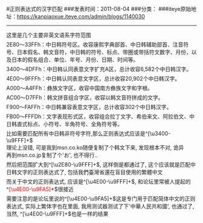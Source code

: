#正则表达式的汉字匹配
###发表时间：2011-08-04
###分类：
###iteye原始地址：<a href="https://kanpiaoxue.iteye.com/admin/blogs/1140030" target="_blank">https://kanpiaoxue.iteye.com/admin/blogs/1140030</a>

---

<p><span style="font-family: Verdana; font-size: 14px; line-height: 21px;"> </span></p>
<p style="margin-top: 5px; margin-right: auto; margin-bottom: 5px; margin-left: auto; text-indent: 0px; padding: 0px;">这里是几个主要非英文语系字符范围</p>
<p style="margin-top: 5px; margin-right: auto; margin-bottom: 5px; margin-left: auto; text-indent: 0px; padding: 0px;">2E80～33FFh：中日韩符号区。收容康熙字典部首、中日韩辅助部首、注音符号、日本假名、韩文音符，中日韩的符号、标点、带圈或带括符文数字、月份，以及日本的假名组合、单位、年号、月份、日期、时间等。</p>
<p style="margin-top: 5px; margin-right: auto; margin-bottom: 5px; margin-left: auto; text-indent: 0px; padding: 0px;">3400～4DFFh：中日韩认同表意文字扩充A区，总计收容6,582个中日韩汉字。</p>
<p style="margin-top: 5px; margin-right: auto; margin-bottom: 5px; margin-left: auto; text-indent: 0px; padding: 0px;">4E00～9FFFh：中日韩认同表意文字区，总计收容20,902个中日韩汉字。</p>
<p style="margin-top: 5px; margin-right: auto; margin-bottom: 5px; margin-left: auto; text-indent: 0px; padding: 0px;">A000～A4FFh：彝族文字区，收容中国南方彝族文字和字根。</p>
<p style="margin-top: 5px; margin-right: auto; margin-bottom: 5px; margin-left: auto; text-indent: 0px; padding: 0px;">AC00～D7FFh：韩文拼音组合字区，收容以韩文音符拼成的文字。</p>
<p style="margin-top: 5px; margin-right: auto; margin-bottom: 5px; margin-left: auto; text-indent: 0px; padding: 0px;">F900～FAFFh：中日韩兼容表意文字区，总计收容302个中日韩汉字。</p>
<p style="margin-top: 5px; margin-right: auto; margin-bottom: 5px; margin-left: auto; text-indent: 0px; padding: 0px;">FB00～FFFDh：文字表现形式区，收容组合拉丁文字、希伯来文、阿拉伯文、中日韩直式标点、小符号、半角符号、全角符号等。</p>
<p style="margin-top: 5px; margin-right: auto; margin-bottom: 5px; margin-left: auto; text-indent: 0px; padding: 0px;">比如需要匹配所有中日韩非符号字符,那么正则表达式应该是^[\u3400-\u9FFF]+$&nbsp;<br>理论上没错, 可是我到msn.co.ko随便复制了个韩文下来, 发现根本不对, 诡异&nbsp;<br>再到msn.co.jp复制了个'お', 也不得行..</p>
<p style="margin-top: 5px; margin-right: auto; margin-bottom: 5px; margin-left: auto; text-indent: 0px; padding: 0px;">然后把范围扩大到^[\u2E80-\u9FFF]+$, 这样倒是都通过了, 这个应该就是匹配中日韩文字的正则表达式了, 包括我們臺灣省還在盲目使用的繁體中文</p>
<p style="margin-top: 5px; margin-right: auto; margin-bottom: 5px; margin-left: auto; text-indent: 0px; padding: 0px;">而关于中文的正则表达式, 应该是^[\u4E00-\u9FFF]+$, 和论坛里常被人提起的^<span style="color: #ff0000;">[\u4E00-\u9FA5]</span>+$很接近</p>
<p style="margin-top: 5px; margin-right: auto; margin-bottom: 5px; margin-left: auto; text-indent: 0px; padding: 0px;">需要注意的是论坛里说的^[\u4E00-\u9FA5]+$这是专门用于匹配简体中文的正则表达式, 实际上繁体字也在里面, 我用测试器测试了下'中華人民共和國', 也通过了, 当然, ^[\u4E00-\u9FFF]+$也是一样的结果</p>
<p></p>